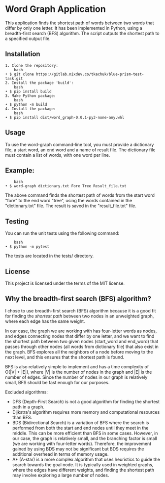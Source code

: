 # **Word Graph Application**

This application finds the shortest path of words between two words that differ by only one letter. 
It has been implemented in Python, using a breadth-first search (BFS) algorithm.
The script outputs the shortest path to a specified output file.

## Installation

    1. Clone the repository:
        bash
    • $ git clone https://gitlab.nixdev.co/tkachuk/blue-prism-test-task.git
    2. Install the package 'build':
        bash
    • $ pip install build
    3. Make Python package:
        bash
    • $ python -m build
    4. Install the package:
        bash
    • $ pip install dist/word_graph-0.0.1-py3-none-any.whl

## Usage

To use the word-graph command-line tool, you must provide a dictionary file, a start word, 
an end word and a name of result file. 
The dictionary file must contain a list of words, with one word per line.

## Example:

        bash
    • $ word-graph dictionary.txt Fore Tree Result_file.txt

The above command finds the shortest path of words from the start word "fore" to the end word "tree", 
using the words contained in the "dictionary.txt" file. The result is saved in the "result_file.txt" file.

## Testing

You can run the unit tests using the following command:

        bash
    • $ python -m pytest

The tests are located in the tests/ directory.

## License

This project is licensed under the terms of the MIT license.

## Why the breadth-first search (BFS) algorithm?

I chose to use breadth-first search (BFS) algorithm because it is a good fit for finding the _shortest path_
between two nodes in an unweighted graph, where each edge has the same weight. 

In our case, the graph we are working with has four-letter words as nodes, and edges connecting 
nodes that differ by one letter, and we want to find the shortest path between two given 
nodes (start_word and end_word) that passes through other nodes (all words from dictionary file) that also exist in the graph.
BFS explores all the neighbors of a node before moving to the next level, 
and this ensures that the shortest path is found.

BFS is also relatively simple to implement and has a time complexity of O(|V| + |E|), 
where |V| is the number of nodes in the graph and |E| is the number of edges. 
Since the number of nodes in our graph is relatively small, BFS should be fast enough for our purposes.

Excluded algorithms:

* DFS (Depth-First Search) is not a good algorithm for finding the shortest path in a graph.
* Dijkstra's algorithm requires more memory and computational resources than BFS.
* BDS (Bidirectional Search) is a variation of BFS where the search is performed from both the start and end nodes 
until they meet in the middle. 
This can be more efficient than BFS in some cases. However, in our case, the graph is relatively small, and the branching factor is small (we are working with four-letter words). 
Therefore, the improvement gained by using BDS may not be significant 
but BDS requires the additional overhead in terms of memory usage.
* A* (A-star) is a more complex algorithm that uses heuristics to guide the search towards the goal node. 
It is typically used in weighted graphs, where the edges have different weights, 
and finding the shortest path may involve exploring a large number of nodes.
